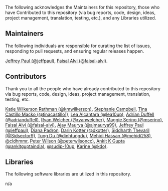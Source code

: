 The following acknowledges the Maintainers for this repository, those who have Contributed to this repository (via bug reports, code, design, ideas, project management, translation, testing, etc.), and any Libraries utilized.

## Maintainers

The following individuals are responsible for curating the list of issues, responding to pull requests, and ensuring regular releases happen.

[Jeffrey Paul (@jeffpaul)](https://github.com/jeffpaul), [Faisal Alvi (@faisal-alvi)](https://github.com/faisal-alvi).

## Contributors

Thank you to all the people who have already contributed to this repository via bug reports, code, design, ideas, project management, translation, testing, etc.

[Katie Wilkerson Rethman (@kmwilkerson)](https://github.com/kmwilkerson), [Stephanie Campbell](https://10up.com), [Tina Castillo Macko (@tinacastillo1)](https://github.com/tinacastillo1), [Lea Alcantara (@lea10up)](https://github.com/lea10up), [Adrian Duffell (@adrianduffell)](https://github.com/adrianduffell), [Ryan Welcher (@ryanwelcher)](https://github.com/ryanwelcher), [Maggie Serino (@mserino)](https://github.com/mserino), [Faisal Alvi (@faisal-alvi)](https://github.com/faisal-alvi), [Ajay Maurya (@ajmaurya99)](https://github.com/ajmaurya99), [Jeffrey Paul (@jeffpaul)](https://github.com/jeffpaul), [Diana Padron](https://profiles.wordpress.org/dianapadron/), [Darin Kotter (@dkotter)](https://github.com/dkotter), [Siddharth Thevaril (@Sidsector9)](https://github.com/Sidsector9), [Tung Du (@dinhtungdu)](https://github.com/dinhtungdu), [Mehidi Hassan (@mehidi258)](https://github.com/mehidi258), [@cldhmmr](https://github.com/cldhmmr), [Peter Wilson (@peterwilsoncc)](https://github.com/peterwilsoncc), [Ankit K Gupta (@ankitguptaindia)](https://github.com/ankitguptaindia), [@sudip-10up](https://github.com/sudip-10up), [Karine (@kdo)](https://github.com/kdo).

## Libraries

The following software libraries are utilized in this repository.

n/a
